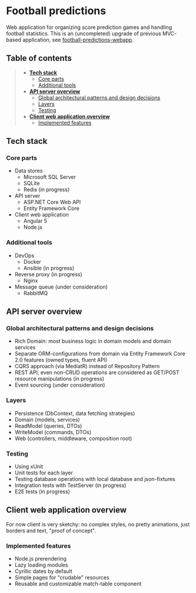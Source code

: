 # Football predictions
Web application for organizing score prediction games and handling football statistics. This is an (uncompleted) upgrade of previous MVC-based application, see [football-predictions-webapp](https://github.com/IlyaKugaevsky/football-predictions-webapp).

## Table of contents
> - **[Tech stack](#tech-stack-1)**
>   - [Core parts](#core-parts-1)
>   - [Additional tools](#additional-tools-1)
> - **[API server overview](#api-server-overview-1)**
> 	- [Global architectural patterns and design decisions](#global-architectural-patterns-and-design-decisions-1)
>   - [Layers](#layers)
>   - [Testing](#testing)
> - **[Client web application overview](#client-web-application-overview-1)**
>   - [Implemented features](#implemented-features)

## Tech stack
### Core parts
- Data stores
	- Microsoft SQL Server
	- SQLite
	- Redis (in progress)
- API server 
	- ASP.NET Core Web API
	- Entity Framework Core
- Client web application
	- Angular 5
	- Node.js 
### Additional tools
- DevOps
	- Docker
	- Ansible (in progress)
- Reverse proxy (in progress)
	- Nginx
- Message queue (under consideration)
	- RabbitMQ

## API server overview
### Global architectural patterns and design decisions
- Rich Domain: most business logic in domain models and domain services
- Separate ORM-configurations from domain via Entity Framework Core 2.0 features (owned types, fluent API)
- CQRS approach (via MediatR) instead of Repository Pattern 
- REST API, even non-CRUD operations are considered as GET/POST resource manipulations (in progress)
- Event sourcing (under consideration)
### Layers
- Persistence (DbContext, data fetching strategies)
- Domain (models, services)
- ReadModel (queries, DTOs)
- WriteModel (commands, DTOs)
- Web (controllers, middleware, composition root)
### Testing 
- Using xUnit 
- Unit tests for each layer
- Testing database operations with local database and json-fixtures
- Integration tests with TestServer (in progress)
- E2E tests (in progress)
## Client web application overview
For now client is very sketchy: no complex styles, no pretty animations, just borders and text, "proof of concept". 

### Implemented features
- Node.js prerendering
- Lazy loading modules
- Cyrillic dates by default
- Simple pages for "crudable" resources
- Reusable and customizable match-table component 
